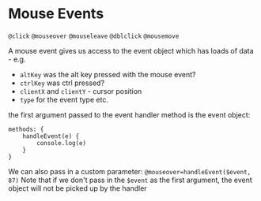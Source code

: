 # Mouse Events
`@click`
`@mouseover`
`@mouseleave`
`@dblclick`
`@mousemove`

A mouse event gives us access to the event object which has loads of data - e.g.
- `altKey` was the alt key pressed with the mouse event?
- `ctrlKey` was ctrl pressed?
- `clientX` and `clientY` - cursor position
- `type` for the event type etc.

the first argument passed to the event handler method is the event object:
```
methods: {
	handleEvent(e) {
		console.log(e)
	}
}
```

We can also pass in a custom parameter:
`@mouseover=handleEvent($event, 87)`
Note that if we don't pass in the `$event` as the first argument, the event object will not be picked up by the handler


